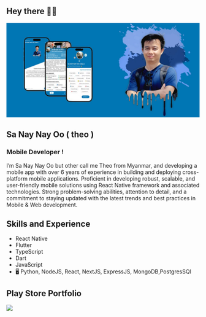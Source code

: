 ## Hey there 🙋‍♂️
![ Mobile Development ](https://github.com/sanaynayoo/sanaynayoo/blob/main/cover.jpg)
## Sa Nay Nay Oo ( theo )
### Mobile Developer !

I’m Sa Nay Nay Oo but other call me Theo from Myanmar, and developing a mobile app with over 6 years of experience in building and deploying cross-platform mobile applications. Proficient in developing robust, scalable, and user-friendly mobile solutions using React Native framework and associated technologies. Strong problem-solving abilities, attention to detail, and a commitment to staying updated with the latest trends and best practices in Mobile & Web development.

## Skills and Experience

* React Native
* Flutter
* TypeScript
* Dart
* JavaScript
* 🖥️  Python, NodeJS, React, NextJS, ExpressJS, MongoDB,PostgresSQl

## Play Store Portfolio

![](https://play.google.com/store/apps/details?id=com.sn202.portfolio.ae)
